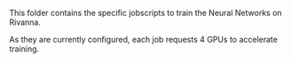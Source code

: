 This folder contains the specific jobscripts to train the Neural Networks on Rivanna.

As they are currently configured, each job requests 4 GPUs to accelerate training.
